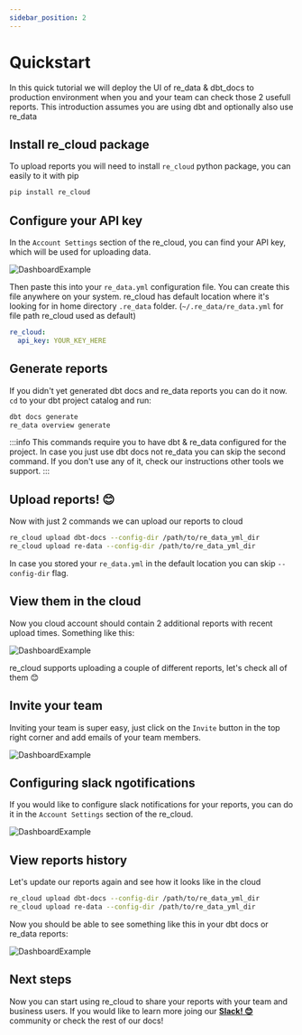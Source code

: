 ```yaml
---
sidebar_position: 2
---
```


# Quickstart

In this quick tutorial we will deploy the UI of re_data & dbt_docs to production environment when you and your team can check those 2 usefull reports. This introduction assumes you are using dbt and optionally also use re_data


## Install re_cloud package

To upload reports you will need to install `re_cloud` python package, you can easily to it with pip

```bash
pip install re_cloud
```

## Configure your API key

In the `Account Settings` section of the re_cloud, you can find your API key, which will be used for uploading data.

![DashboardExample](/re_cloud/flows/getapikey.png)

Then paste this into your `re_data.yml` configuration file. You can create this file anywhere on your system. 
re_cloud has default location where it's looking for in home directory `.re_data` folder. (`~/.re_data/re_data.yml` for file path re_cloud used as default)

```yml title="re_data.yml"
re_cloud:
  api_key: YOUR_KEY_HERE
```

## Generate reports

If you didn't yet generated dbt docs and re_data reports you can do it now. `cd` to your dbt project catalog and run:

```bash
dbt docs generate
re_data overview generate
```

:::info
This commands require you to have dbt & re_data configured for the project. In case you just use dbt docs not re_data you can skip the second command. If you don't use any of it, check our instructions other tools we support.
:::

## Upload reports! 😊

Now with just 2 commands we can upload our reports to cloud

```bash
re_cloud upload dbt-docs --config-dir /path/to/re_data_yml_dir
re_cloud upload re-data --config-dir /path/to/re_data_yml_dir
```

In case you stored your `re_data.yml` in the default location you can skip `--config-dir` flag.

## View them in the cloud

Now you cloud account should contain 2 additional reports with recent upload times. Something like this:

![DashboardExample](/re_cloud/flows/dashboard.png)


re_cloud supports uploading a couple of different reports, let's check all of them 😊 

## Invite your team

Inviting your team is super easy, just click on the `Invite` button in the top right corner and add emails of your team members.


![DashboardExample](/re_cloud/flows/invite.png)

## Configuring slack ngotifications

If you would like to configure slack notifications for your reports, you can do it in the `Account Settings` section of the re_cloud.

![DashboardExample](/re_cloud/flows/slack.png)


## View reports history

Let's update our reports again and see how it looks like in the cloud


```bash
re_cloud upload dbt-docs --config-dir /path/to/re_data_yml_dir
re_cloud upload re-data --config-dir /path/to/re_data_yml_dir
```

Now you should be able to see something like this in your dbt docs or re_data reports:

![DashboardExample](/re_cloud/flows/history.png)

## Next steps

Now you can start using re_cloud to share your reports with your team and business users. If you would like to learn more joing our **[Slack! 😊](https://www.getre.io/slack)** community or check the rest of our docs!
